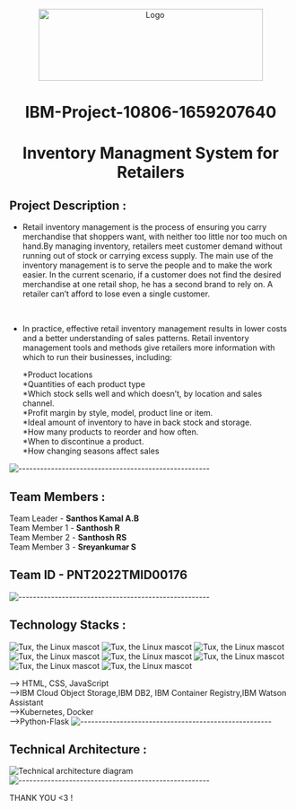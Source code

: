 
<div align="center">
<br/>
 <img src="https://www.pngpix.com/wp-content/uploads/2016/07/PNGPIX-COM-IBM-Logo-PNG-Transparent.png" alt="Logo" width="400" height="128">

# IBM-Project-10806-1659207640
# Inventory Managment System for Retailers   
  </div> 
 
      



 ## Project Description :

<ul><li>Retail inventory management is the process of ensuring you carry merchandise that shoppers want, with neither
too little nor too much on hand.By managing inventory, retailers meet customer demand without running out of stock or carrying excess supply. 
The main use of the inventory management is to serve the people and to make the work easier. In the current scenario, 
if a customer does not find the desired merchandise at one retail shop, he has a second brand to rely on. A retailer can’t afford to lose even a single customer.</li></ul>
<br>
<ul><li>In practice, effective retail inventory management results in lower costs and a better understanding of sales patterns. Retail inventory management tools and methods give retailers more information with which to run their businesses, including:

*Product locations<br>
*Quantities of each product type<br>
*Which stock sells well and which doesn’t, by location and sales channel.<br>
*Profit margin by style, model, product line or item.<br>
*Ideal amount of inventory to have in back stock and storage.<br>
*How many products to reorder and how often.<br>
*When to discontinue a product.<br>
*How changing seasons affect sales</li></ul>


![-----------------------------------------------------](https://raw.githubusercontent.com/andreasbm/readme/master/assets/lines/rainbow.png)

## Team Members :

 Team Leader    -  **Santhos Kamal A.B** <br>
 Team Member 1 -  **Santhosh R**  <br>
 Team Member 2 -  **Santhosh RS**  <br>
 Team Member 3 - **Sreyankumar S** <br>
 
 ## Team ID - PNT2022TMID00176


![-----------------------------------------------------](https://raw.githubusercontent.com/andreasbm/readme/master/assets/lines/rainbow.png)

## Technology Stacks :
 ![Tux, the Linux mascot](https://img.icons8.com/color/48/40C057/html-5--v1.png)   ![Tux, the Linux mascot](https://img.icons8.com/fluency/48/000000/css3.png) ![Tux, the Linux mascot](https://img.icons8.com/fluency/48/000000/javascript.png) ![Tux, the Linux mascot]( https://img.icons8.com/color/48/000000/kubernetes.png) ![Tux, the Linux mascot](https://img.icons8.com/color/48/000000/docker.png)  ![Tux, the Linux mascot](https://img.icons8.com/fluency/48/000000/python.png)  ![Tux, the Linux mascot]( https://img.icons8.com/ios-filled/50/000000/flask.png) ![Tux, the Linux mascot](https://img.icons8.com/nolan/64/ibm.png)

   --> HTML, CSS, JavaScript <br>
   -->IBM Cloud Object Storage,IBM DB2, IBM Container Registry,IBM Watson Assistant <br>
   -->Kubernetes, Docker <br>
   -->Python-Flask
![-----------------------------------------------------](https://raw.githubusercontent.com/andreasbm/readme/master/assets/lines/rainbow.png)




## Technical Architecture :
![Technical architecture diagram](https://lh3.googleusercontent.com/CREVNwiSXyEeHRqKw-PyOLl3407cgeGKXaoHe4XxiA2BKwElixI7EHYyIo65PCZwi7t7vvg_wvZ6V44M_i9K0n7rk4MkKcfoSGN6GKBwTDVBYVIoon8EfgcBwBiKNA)
![-----------------------------------------------------](https://raw.githubusercontent.com/andreasbm/readme/master/assets/lines/rainbow.png)

THANK YOU <3 !
